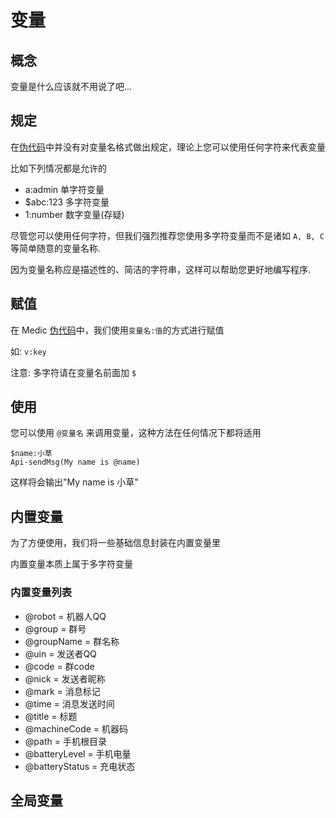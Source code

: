 # 变量

## 概念
变量是什么应该就不用说了吧...

## 规定
在[伪代码](entry.md)中并没有对变量名格式做出规定，理论上您可以使用任何字符来代表变量

比如下列情况都是允许的
- a:admin
单字符变量
- $abc:123
多字符变量
- 1:number
数字变量(存疑)

尽管您可以使用任何字符，但我们强烈推荐您使用多字符变量而不是诸如 `A, B, C` 等简单随意的变量名称.

因为变量名称应是描述性的、简洁的字符串，这样可以帮助您更好地编写程序.

## 赋值
在 Medic [伪代码](entry.md)中，我们使用`变量名:值`的方式进行赋值

如: `v:key`

注意: 多字符请在变量名前面加 `$`

## 使用
您可以使用 `@变量名` 来调用变量，这种方法在任何情况下都将适用

```
$name:小草
Api-sendMsg(My name is @name)
```

这样将会输出"My name is 小草"

## 内置变量
为了方便使用，我们将一些基础信息封装在内置变量里

内置变量本质上属于多字符变量

### 内置变量列表
- @robot = 机器人QQ
- @group = 群号
- @groupName = 群名称
- @uin = 发送者QQ
- @code = 群code
- @nick = 发送者昵称
- @mark = 消息标记
- @time = 消息发送时间
- @title = 标题
- @machineCode = 机器码
- @path = 手机根目录
- @batteryLevel = 手机电量
- @batteryStatus = 充电状态

## 全局变量
